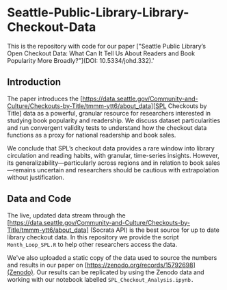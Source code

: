 # Seattle-Public-Library-Library-Checkout-Data
This is the repository with code for our paper ["Seattle Public Library’s Open Checkout Data: What Can It Tell Us About Readers and Book Popularity More Broadly?"](DOI: 10.5334/johd.332).'

## Introduction

The paper introduces the [https://data.seattle.gov/Community-and-Culture/Checkouts-by-Title/tmmm-ytt6/about_data][SPL Checkouts by Title] data as a powerful, granular resource for researchers interested in studying book popularity and readership. We discuss dataset particularities and run convergent validity tests to understand how the checkout data functions as a proxy for national readership and book sales.

We conclude that SPL’s checkout data provides a rare window into library circulation and reading habits, with granular, time-series insights. However, its generalizability—particularly across regions and in relation to book sales—remains uncertain and researchers should be cautious with extrapolation without justification. 

## Data and Code
The live, updated data stream through the [https://data.seattle.gov/Community-and-Culture/Checkouts-by-Title/tmmm-ytt6/about_data] (Socrata API) is the best source for up to date library checkout data. In this repository we provide the script `Month_Loop_SPL.R` to help other researchers access the data. 

We've also uploaded a static copy of the data used to source the numbers and results in our paper on [https://zenodo.org/records/15792698](Zenodo). Our results can be replicated by using the Zenodo data and working with our notebook labelled `SPL_Checkout_Analysis.ipynb.` 




